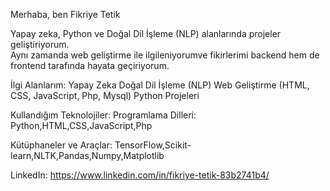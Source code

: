 Merhaba, ben Fikriye Tetik

 Yapay zeka, Python ve Doğal Dil İşleme (NLP) alanlarında projeler geliştiriyorum.  
 Aynı zamanda web geliştirme ile ilgileniyorumve fikirlerimi backend hem de frontend tarafında hayata geçiriyorum. 

 İlgi Alanlarım:
 Yapay Zeka
 Doğal Dil İşleme (NLP)
 Web Geliştirme (HTML, CSS, JavaScript, Php, Mysql)
 Python Projeleri

 Kullandığım Teknolojiler:
 Programlama Dilleri: 
 Python,HTML,CSS,JavaScript,Php

 Kütüphaneler ve Araçlar:
 TensorFlow,Scikit-learn,NLTK,Pandas,Numpy,Matplotlib

 LinkedIn: https://www.linkedin.com/in/fikriye-tetik-83b2741b4/


